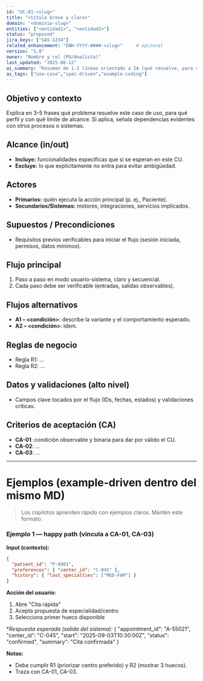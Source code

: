 ```yaml
---
id: "UC-01-<slug>"
title: "<título breve y claro>"
domain: "<dominio-slug>"
entities: ["<entidad1>", "<entidad2>"]
status: "proposed"
jira_keys: ["SAS-1234"]
related_enhancement: "ENH-YYYY-####-<slug>"     # opcional
version: "1.0"
owner: "Nombre y rol (PO/Analista)"
last_updated: "2025-08-12"
ai_summary: "Resumen de 1-2 líneas orientado a IA (qué resuelve, para quién)."
ai_tags: ["use-case","spec-driven","example-coding"]
---
```


## Objetivo y contexto
Explica en 3–5 frases qué problema resuelve este caso de uso, para qué perfil y con qué límite de alcance. Si aplica, señala dependencias evidentes con otros procesos o sistemas.

## Alcance (in/out)
- **Incluye:** funcionalidades específicas que sí se esperan en este CU.
- **Excluye:** lo que explícitamente no entra para evitar ambigüedad.

## Actores
- **Primarios:** quién ejecuta la acción principal (p. ej., Paciente).
- **Secundarios/Sistemas:** motores, integraciones, servicios implicados.

## Supuestos / Precondiciones
- Requisitos previos verificables para iniciar el flujo (sesión iniciada, permisos, datos mínimos).

## Flujo principal
1. Paso a paso en modo usuario-sistema, claro y secuencial.
2. Cada paso debe ser verificable (entradas, salidas observables).

## Flujos alternativos
- **A1 – <condición>**: describe la variante y el comportamiento esperado.
- **A2 – <condición>**: idem.

## Reglas de negocio
- Regla R1: …
- Regla R2: …

## Datos y validaciones (alto nivel)
- Campos clave tocados por el flujo (IDs, fechas, estados) y validaciones críticas.

## Criterios de aceptación (CA)
- **CA-01**: condición observable y binaria para dar por válido el CU.
- **CA-02**: …
- **CA-03**: …

---

# Ejemplos (example-driven dentro del mismo MD)

> Los copilotos aprenden rápido con ejemplos claros. Mantén este formato.

### Ejemplo 1 — happy path (vincula a CA-01, CA-03)
**Input (contexto):**
```json
{
  "patient_id": "P-9981",
  "preferences": { "center_id": "C-045" },
  "history": { "last_specialties": ["MED-FAM"] }
}
```

**Acción del usuario:**

1) Abre "Cita rápida"
2) Acepta propuesta de especialidad/centro
3) Selecciona primer hueco disponible

**Respuesta esperada (salida del sistema):*
{
  "appointment_id": "A-55021",
  "center_id": "C-045",
  "start": "2025-09-03T10:30:00Z",
  "status": "confirmed",
  "summary": "Cita confirmada"
}

**Notas:**
- Debe cumplir R1 (priorizar centro preferido) y R2 (mostrar 3 huecos).
- Traza con CA-01, CA-03.

